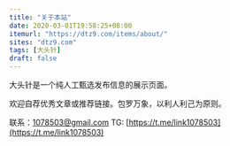 ```yaml
---
title: "关于本站"
date: 2020-03-01T19:58:25+08:00
itemurl: "https://dtz9.com/items/about/"
sites: "dtz9.com"
tags: [大头针]
draft: false
---
```

大头针是一个纯人工甄选发布信息的展示页面。

欢迎自荐优秀文章或推荐链接。包罗万象，以利人利己为原则。

联系：1078503@gmail.com   TG: [https://t.me/link1078503](https://t.me/link1078503)
